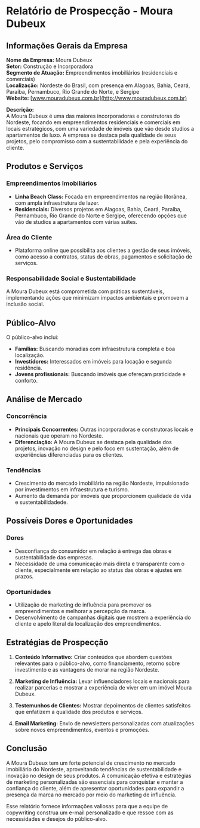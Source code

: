 # Relatório de Prospecção - Moura Dubeux

## Informações Gerais da Empresa

**Nome da Empresa:** Moura Dubeux  
**Setor:** Construção e Incorporadora  
**Segmento de Atuação:** Empreendimentos imobiliários (residenciais e comerciais)  
**Localização:** Nordeste do Brasil, com presença em Alagoas, Bahia, Ceará, Paraíba, Pernambuco, Rio Grande do Norte, e Sergipe  
**Website:** [www.mouradubeux.com.br](http://www.mouradubeux.com.br)  

**Descrição:**  
A Moura Dubeux é uma das maiores incorporadoras e construtoras do Nordeste, focando em empreendimentos residenciais e comerciais em locais estratégicos, com uma variedade de imóveis que vão desde studios a apartamentos de luxo. A empresa se destaca pela qualidade de seus projetos, pelo compromisso com a sustentabilidade e pela experiência do cliente.

## Produtos e Serviços

### Empreendimentos Imobiliários
- **Linha Beach Class:** Focada em empreendimentos na região litorânea, com ampla infraestrutura de lazer.
- **Residenciais:** Diversos projetos em Alagoas, Bahia, Ceará, Paraíba, Pernambuco, Rio Grande do Norte e Sergipe, oferecendo opções que vão de studios a apartamentos com várias suítes.

### Área do Cliente
- Plataforma online que possibilita aos clientes a gestão de seus imóveis, como acesso a contratos, status de obras, pagamentos e solicitação de serviços.
  
### Responsabilidade Social e Sustentabilidade
A Moura Dubeux está comprometida com práticas sustentáveis, implementando ações que minimizam impactos ambientais e promovem a inclusão social.

## Público-Alvo

O público-alvo inclui:
- **Famílias:** Buscando moradias com infraestrutura completa e boa localização.
- **Investidores:** Interessados em imóveis para locação e segunda residência.
- **Jovens profissionais:** Buscando imóveis que ofereçam praticidade e conforto.

## Análise de Mercado

### Concorrência
- **Principais Concorrentes:** Outras incorporadoras e construtoras locais e nacionais que operam no Nordeste.
- **Diferenciação:** A Moura Dubeux se destaca pela qualidade dos projetos, inovação no design e pelo foco em sustentação, além de experiências diferenciadas para os clientes.

### Tendências
- Crescimento do mercado imobiliário na região Nordeste, impulsionado por investimentos em infraestrutura e turismo.
- Aumento da demanda por imóveis que proporcionem qualidade de vida e sustentabilidadede.

## Possíveis Dores e Oportunidades

### Dores
- Desconfiança do consumidor em relação à entrega das obras e sustentabilidade das empresas.
- Necessidade de uma comunicação mais direta e transparente com o cliente, especialmente em relação ao status das obras e ajustes em prazos.

### Oportunidades
- Utilização de marketing de influência para promover os empreendimentos e melhorar a percepção da marca.
- Desenvolvimento de campanhas digitais que mostrem a experiência do cliente e apelo literal da localização dos empreendimentos.

## Estratégias de Prospecção

1. **Conteúdo Informativo:** Criar conteúdos que abordem questões relevantes para o público-alvo, como financiamento, retorno sobre investimento e as vantagens de morar na região Nordeste.
  
2. **Marketing de Influência:** Levar influenciadores locais e nacionais para realizar parcerias e mostrar a experiência de viver em um imóvel Moura Dubeux.

3. **Testemunhos de Clientes:** Mostrar depoimentos de clientes satisfeitos que enfatizem a qualidade dos produtos e serviços.

4. **Email Marketing:** Envio de newsletters personalizadas com atualizações sobre novos empreendimentos, eventos e promoções.

## Conclusão

A Moura Dubeux tem um forte potencial de crescimento no mercado imobiliário do Nordeste, aproveitando tendências de sustentabilidade e inovação no design de seus produtos. A comunicação efetiva e estratégias de marketing personalizadas são essenciais para conquistar e manter a confiança do cliente, além de apresentar oportunidades para expandir a presença da marca no mercado por meio do marketing de influência. 

Esse relatório fornece informações valiosas para que a equipe de copywriting construa um e-mail personalizado e que ressoe com as necessidades e desejos do público-alvo.